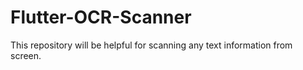 # Flutter-OCR-Scanner
This repository will be helpful for scanning any text information from screen. 

